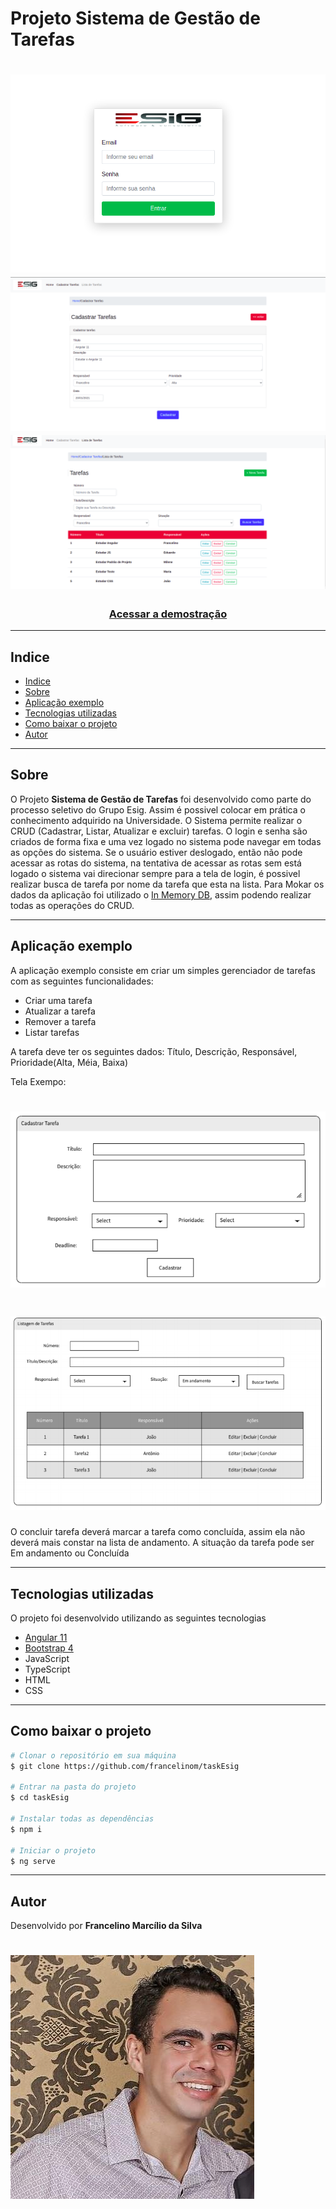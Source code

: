 <h1 aling="center">
  Projeto Sistema de Gestão de Tarefas
</h1>

<h1>
  <img src="src/assets/img/tela-login.png">
  <img src="src/assets/img/tela-cadastrar-task.png">
  <img src="src/assets/img/tela-listar-task.png">
</h1>

<h3 align="center">
  <a href="">Acessar a demostração</a>
</h3>

---

## Indice

- [Indice](#indice)
- [Sobre](#sobre)
- [Aplicação exemplo](#aplicação-exemplo)
- [Tecnologias utilizadas](#tecnologias-utilizadas)
- [Como baixar o projeto](#como-baixar-o-projeto)
- [Autor](#autor)
  
---

## Sobre 

O Projeto **Sistema de Gestão de Tarefas** foi desenvolvido como parte do processo seletivo do Grupo Esig. Assim é possivel colocar em prática o conhecimento adquirido na Universidade. O Sistema permite realizar o CRUD (Cadastrar, Listar, Atualizar e excluir) tarefas. O login e senha são criados de forma fixa e uma vez logado no sistema pode navegar em todas as opções do sistema. Se o usuário estiver deslogado, então não pode acessar as rotas do sistema, na tentativa de acessar as rotas sem está logado o sistema vai direcionar sempre para a tela de login, é possivel realizar busca de tarefa por nome da tarefa que esta na lista. Para Mokar os dados da aplicação foi utilizado o [In Memory DB](https://github.com/angular/in-memory-web-api), assim podendo realizar todas as operações do CRUD.

---

## Aplicação exemplo

A aplicação exemplo consiste em criar um simples gerenciador de tarefas
com as seguintes funcionalidades:
- Criar uma tarefa
- Atualizar a tarefa
- Remover a tarefa
- Listar tarefas 

A tarefa deve ter os seguintes dados: Título, Descrição, Responsável, Prioridade(Alta, Méia, Baixa)

Tela Exempo:

<h1>
  <img src="src/assets/img/tela-exemplo.png">
</h1>
<h1>
  <img src="src/assets/img/tela-exemplo2.png">
</h1>

O concluir tarefa deverá marcar a tarefa como concluída, assim ela não
deverá mais constar na lista de andamento. A situação da tarefa pode ser Em
andamento ou Concluída

---

## Tecnologias utilizadas 

O projeto foi desenvolvido utilizando as seguintes tecnologias
- [Angular 11](https://angular.io/)
- [Bootstrap 4](https://ng-bootstrap.github.io/#/home)
- JavaScript
- TypeScript
- HTML
- CSS

---

## Como baixar o projeto

```bash
# Clonar o repositório em sua máquina 
$ git clone https://github.com/francelinom/taskEsig

# Entrar na pasta do projeto 
$ cd taskEsig

# Instalar todas as dependências 
$ npm i

# Iniciar o projeto 
$ ng serve
```
---
## Autor

Desenvolvido por **Francelino Marcílio da Silva** 
<h1>
  <img src="src/assets/img/eu.jpeg">
</h1>
